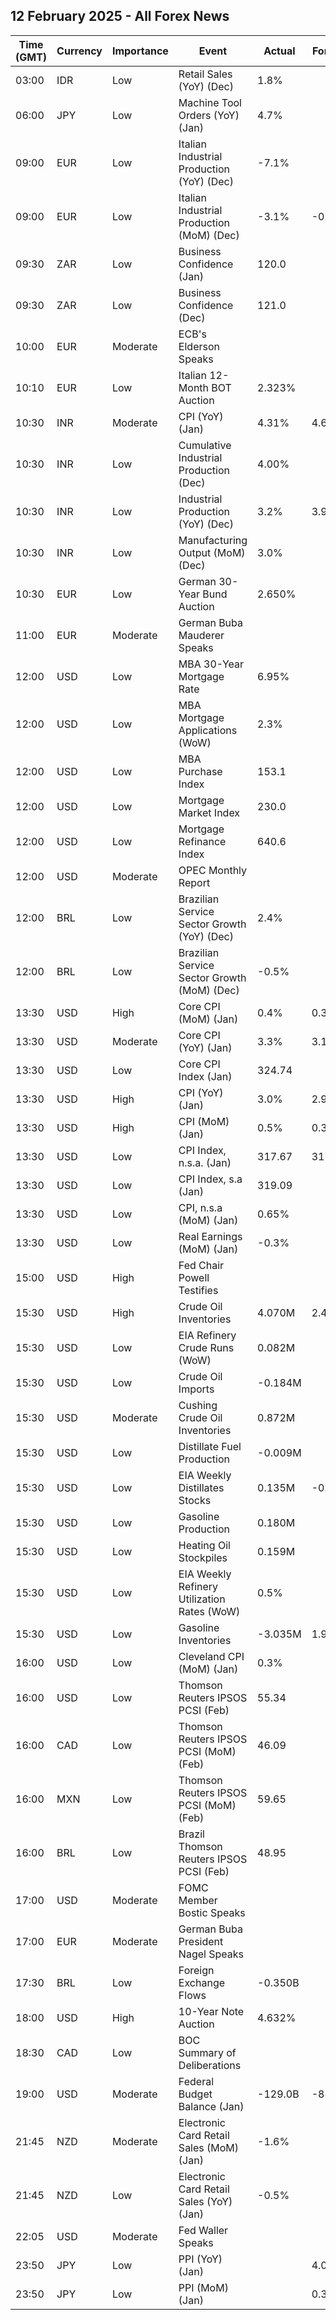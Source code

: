 ## 12 February 2025 - All Forex News

| Time (GMT) | Currency | Importance | Event | Actual | Forecast | Previous |
|------|----------|------------|-------|--------|----------|----------|
| 03:00 | IDR | Low | Retail Sales (YoY) (Dec) | 1.8% |  | 0.9% |
| 06:00 | JPY | Low | Machine Tool Orders (YoY) (Jan) | 4.7% |  | 12.6% |
| 09:00 | EUR | Low | Italian Industrial Production (YoY) (Dec) | -7.1% |  | -1.6% |
| 09:00 | EUR | Low | Italian Industrial Production (MoM) (Dec) | -3.1% | -0.1% | 0.3% |
| 09:30 | ZAR | Low | Business Confidence (Jan) | 120.0 |  | 121.0 |
| 09:30 | ZAR | Low | Business Confidence (Dec) | 121.0 |  | 118.1 |
| 10:00 | EUR | Moderate | ECB's Elderson Speaks |  |  |  |
| 10:10 | EUR | Low | Italian 12-Month BOT Auction | 2.323% |  | 2.517% |
| 10:30 | INR | Moderate | CPI (YoY) (Jan) | 4.31% | 4.60% | 5.22% |
| 10:30 | INR | Low | Cumulative Industrial Production (Dec) | 4.00% |  | 4.10% |
| 10:30 | INR | Low | Industrial Production (YoY) (Dec) | 3.2% | 3.9% | 5.0% |
| 10:30 | INR | Low | Manufacturing Output (MoM) (Dec) | 3.0% |  | 5.5% |
| 10:30 | EUR | Low | German 30-Year Bund Auction | 2.650% |  | 2.840% |
| 11:00 | EUR | Moderate | German Buba Mauderer Speaks |  |  |  |
| 12:00 | USD | Low | MBA 30-Year Mortgage Rate | 6.95% |  | 6.97% |
| 12:00 | USD | Low | MBA Mortgage Applications (WoW) | 2.3% |  | 2.2% |
| 12:00 | USD | Low | MBA Purchase Index | 153.1 |  | 156.7 |
| 12:00 | USD | Low | Mortgage Market Index | 230.0 |  | 224.8 |
| 12:00 | USD | Low | Mortgage Refinance Index | 640.6 |  | 584.3 |
| 12:00 | USD | Moderate | OPEC Monthly Report |  |  |  |
| 12:00 | BRL | Low | Brazilian Service Sector Growth (YoY) (Dec) | 2.4% |  | 2.4% |
| 12:00 | BRL | Low | Brazilian Service Sector Growth (MoM) (Dec) | -0.5% |  | -1.4% |
| 13:30 | USD | High | Core CPI (MoM) (Jan) | 0.4% | 0.3% | 0.2% |
| 13:30 | USD | Moderate | Core CPI (YoY) (Jan) | 3.3% | 3.1% | 3.2% |
| 13:30 | USD | Low | Core CPI Index (Jan) | 324.74 |  | 323.30 |
| 13:30 | USD | High | CPI (YoY) (Jan) | 3.0% | 2.9% | 2.9% |
| 13:30 | USD | High | CPI (MoM) (Jan) | 0.5% | 0.3% | 0.4% |
| 13:30 | USD | Low | CPI Index, n.s.a. (Jan) | 317.67 | 317.46 | 315.61 |
| 13:30 | USD | Low | CPI Index, s.a (Jan) | 319.09 |  | 317.60 |
| 13:30 | USD | Low | CPI, n.s.a (MoM) (Jan) | 0.65% |  | 0.04% |
| 13:30 | USD | Low | Real Earnings (MoM) (Jan) | -0.3% |  | -0.4% |
| 15:00 | USD | High | Fed Chair Powell Testifies |  |  |  |
| 15:30 | USD | High | Crude Oil Inventories | 4.070M | 2.400M | 8.664M |
| 15:30 | USD | Low | EIA Refinery Crude Runs (WoW) | 0.082M |  | 0.160M |
| 15:30 | USD | Low | Crude Oil Imports | -0.184M |  | -0.178M |
| 15:30 | USD | Moderate | Cushing Crude Oil Inventories | 0.872M |  | -0.034M |
| 15:30 | USD | Low | Distillate Fuel Production | -0.009M |  | -0.186M |
| 15:30 | USD | Low | EIA Weekly Distillates Stocks | 0.135M | -0.500M | -5.471M |
| 15:30 | USD | Low | Gasoline Production | 0.180M |  | -0.027M |
| 15:30 | USD | Low | Heating Oil Stockpiles | 0.159M |  | 0.373M |
| 15:30 | USD | Low | EIA Weekly Refinery Utilization Rates (WoW) | 0.5% |  | 1.0% |
| 15:30 | USD | Low | Gasoline Inventories | -3.035M | 1.900M | 2.233M |
| 16:00 | USD | Low | Cleveland CPI (MoM) (Jan) | 0.3% |  | 0.3% |
| 16:00 | USD | Low | Thomson Reuters IPSOS PCSI (Feb) | 55.34 |  | 54.43 |
| 16:00 | CAD | Low | Thomson Reuters IPSOS PCSI (MoM) (Feb) | 46.09 |  | 45.47 |
| 16:00 | MXN | Low | Thomson Reuters IPSOS PCSI (MoM) (Feb) | 59.65 |  | 55.27 |
| 16:00 | BRL | Low | Brazil Thomson Reuters IPSOS PCSI (Feb) | 48.95 |  | 51.16 |
| 17:00 | USD | Moderate | FOMC Member Bostic Speaks |  |  |  |
| 17:00 | EUR | Moderate | German Buba President Nagel Speaks |  |  |  |
| 17:30 | BRL | Low | Foreign Exchange Flows | -0.350B |  | 1.253B |
| 18:00 | USD | High | 10-Year Note Auction | 4.632% |  | 4.680% |
| 18:30 | CAD | Low | BOC Summary of Deliberations |  |  |  |
| 19:00 | USD | Moderate | Federal Budget Balance (Jan) | -129.0B | -88.1B | -87.0B |
| 21:45 | NZD | Moderate | Electronic Card Retail Sales (MoM) (Jan) | -1.6% |  | 2.4% |
| 21:45 | NZD | Low | Electronic Card Retail Sales (YoY) (Jan) | -0.5% |  | -1.0% |
| 22:05 | USD | Moderate | Fed Waller Speaks |  |  |  |
| 23:50 | JPY | Low | PPI (YoY) (Jan) |  | 4.0% | 3.8% |
| 23:50 | JPY | Low | PPI (MoM) (Jan) |  | 0.3% | 0.3% |
